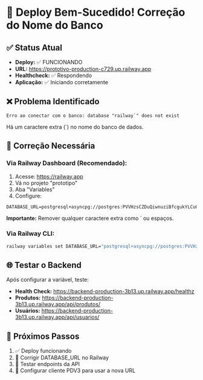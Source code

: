 # 🎉 Deploy Bem-Sucedido! Correção do Nome do Banco

## ✅ Status Atual
- **Deploy:** ✅ FUNCIONANDO
- **URL:** https://prototivo-production-c729.up.railway.app
- **Healthcheck:** ✅ Respondendo
- **Aplicação:** ✅ Iniciando corretamente

## ❌ Problema Identificado
```
Erro ao conectar com o banco: database "railway`" does not exist
```

Há um caractere extra (`) no nome do banco de dados.

## 🔧 Correção Necessária

### Via Railway Dashboard (Recomendado):
1. Acesse: https://railway.app
2. Vá no projeto "prototipo"
3. Aba "Variables"
4. Configure:
```
DATABASE_URL=postgresql+asyncpg://postgres:PVVHzsCZDuQiwnuziBfcgukYLCuCxdau@interchange.proxy.rlwy.net:33939/railway
```
**Importante:** Remover qualquer caractere extra como ` ou espaços.

### Via Railway CLI:
```bash
railway variables set DATABASE_URL="postgresql+asyncpg://postgres:PVVHzsCZDuQiwnuziBfcgukYLCuCxdau@interchange.proxy.rlwy.net:33939/railway"
```

## 🌐 Testar o Backend

Após configurar a variável, teste:
- **Health Check:** https://backend-production-3b13.up.railway.app/healthz
- **Produtos:** https://backend-production-3b13.up.railway.app/api/produtos/
- **Usuários:** https://backend-production-3b13.up.railway.app/api/usuarios/

## 🎯 Próximos Passos

1. ✅ Deploy funcionando
2. 🔧 Corrigir DATABASE_URL no Railway
3. 🧪 Testar endpoints da API
4. 📱 Configurar cliente PDV3 para usar a nova URL
